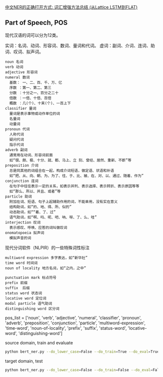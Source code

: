 

[中文NER的正确打开方式: 词汇增强方法总结 (从Lattice LSTM到FLAT)](https://zhuanlan.zhihu.com/p/142615620)

## Part of Speech, POS

现代汉语的词可以分为12类。

实词：名词、动词、形容词、数词、量词和代词。
虚词：副词、介词、连词、助词、叹词、拟声词。


```text
noun 名词
verb 动词
adjective 形容词
numeral 数词
  基数： 一、二、百、千、万、亿
  序数 ：第一、第二、第三
  分数 ：十分之一、百分之二十
  倍数 ：一倍、十倍、百倍
  概数 ：几(个)、十来(个)、一百上下
classifier 量词
  量词是表示事物或动作单位的词
  名量词
  动量词
pronoun 代词
  人称代词
  疑问代词
  指示代词
adverb 副词
  通常用在动词、形容词前面
  如“很、颇、极、十分、就、都、马上、立 刻、曾经、居然、重新、不断”等
preposition 介词
  总是同其他的词组合在一起，构成介词短语，做定语、状语和补语
  如“把、从、向、朝、为、为了、往、于、比、被、在、对、以、通过、随着、作为”
conjunction 连词
  在句子中往往表示一定的关系，如表示并列、表示选择、表示转折、表示原因等等
  如“那么、所以、并且、或者”等
particle 助词
  附加在词、短语、句子上起辅助作用的词，不能单用，没有实在意义
  结构助词，如“的、地、得、所、似的”
  动态助词，如““着、了、过”
  语气助词，如“啊、吗、呢、吧、呐、呀、了、么、哇”
interjection 叹词
  表示感叹、呼唤、应答的词叫做叹词
onomatopoeia 拟声词
  模拟声音的词
```

现代分词软件（NLPIR）的一些特殊词性标注

```text
multiword expression 多字表达，如“新华社”
time word 时间词
noun of locality 地方名词，如“之内，之中”

punctuation mark 标点符号
prefix 前缀
suffix	后缀
status word 状态词
locative word 定位词
modal particle 语气助词
distinguishing word 区分词
```

pos_list = ['noun', 'verb', 'adjective', 'numeral', 'classifier', 'pronoun', 'adverb', 'preposition', 'conjunction', 'particle', 'multiword-expression', 'time-word', 'noun-of-locality', 'prefix', 'suffix', 'status-word', 'locative-word', 'distinguishing-word']


source domain, train and evaluate

```bash
python bert_ner.py --do_lower_case=False --do_train=True --do_eval=True --do_test=False --dataset=MSRA-pos --vocab_file=./chinese_L-12_H-768_A-12/vocab_update.txt --bert_config_file=./chinese_L-12_H-768_A-12/bert_config.json --init_checkpoint=chinese_L-12_H-768_A-12/bert_model.ckpt --max_seq_length=128 --train_batch_size=32 --learning_rate=2e-5 --num_train_epochs=10.0 --dropout_rate=0.5 --output_dir=./output/MSRA-pos/bert_bilstm_crf/ --bilstm=True --crf=True --use_pos=True
```

target domain, test

```bash
python bert_ner.py --do_lower_case=False --do_train=False --do_eval=False --do_test=True --dataset=ywevents-pos --vocab_file=./chinese_L-12_H-768_A-12/vocab_update.txt --bert_config_file=./chinese_L-12_H-768_A-12/bert_config.json --init_checkpoint=./output/MSRA-pos/bert_bilstm_crf/model.ckpt-1583 --max_seq_length=128 --train_batch_size=32 --learning_rate=2e-5 --num_train_epochs=1 --dropout_rate=0.5 --output_dir=./output/ywevents-pos/bert_bilstm_crf/ --bilstm=True --crf=True --use_pos=True
```